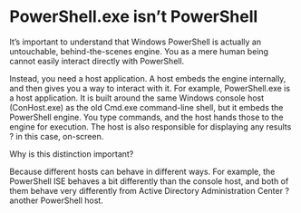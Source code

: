 # PowerShell.exe isn’t PowerShell

It’s important to understand that Windows PowerShell is actually an untouchable, behind-the-scenes engine. You as a mere human being cannot easily interact directly with PowerShell.

Instead, you need a host application. A host embeds the engine internally, and then gives you a way to interact with it. For example, PowerShell.exe is a host application. It is built around the same Windows console host (ConHost.exe) as the old Cmd.exe command-line shell, but it embeds the PowerShell engine. You type commands, and the host hands those to the engine for execution. The host is also responsible for displaying any results ? in this case, on-screen.

Why is this distinction important?

Because different hosts can behave in different ways. For example, the PowerShell ISE behaves a bit differently than the console host, and both of them behave very differently from Active Directory Administration Center ? another PowerShell host.
